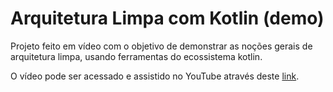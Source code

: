 # Arquitetura Limpa com Kotlin (demo)

Projeto feito em vídeo com o objetivo de demonstrar as noções gerais de arquitetura limpa, usando ferramentas do ecossistema kotlin.

O vídeo pode ser acessado e assistido no YouTube através deste [link](https://www.youtube.com/watch?v=1XI8hhlaKpk).
